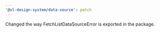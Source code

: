 ```yaml
---
'@sl-design-system/data-source': patch
---
```


Changed the way FetchListDataSourceError is exported in the package.
